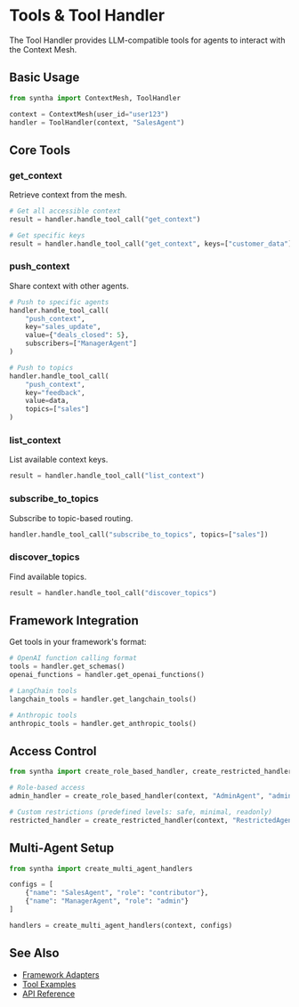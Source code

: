 # Tools & Tool Handler

The Tool Handler provides LLM-compatible tools for agents to interact with the Context Mesh.

## Basic Usage

```python
from syntha import ContextMesh, ToolHandler

context = ContextMesh(user_id="user123")
handler = ToolHandler(context, "SalesAgent")
```

## Core Tools

### get_context
Retrieve context from the mesh.

```python
# Get all accessible context
result = handler.handle_tool_call("get_context")

# Get specific keys
result = handler.handle_tool_call("get_context", keys=["customer_data"])
```

### push_context
Share context with other agents.

```python
# Push to specific agents
handler.handle_tool_call(
    "push_context",
    key="sales_update",
    value={"deals_closed": 5},
    subscribers=["ManagerAgent"]
)

# Push to topics
handler.handle_tool_call(
    "push_context",
    key="feedback",
    value=data,
    topics=["sales"]
)
```

### list_context
List available context keys.

```python
result = handler.handle_tool_call("list_context")
```

### subscribe_to_topics
Subscribe to topic-based routing.

```python
handler.handle_tool_call("subscribe_to_topics", topics=["sales"])
```

### discover_topics
Find available topics.

```python
result = handler.handle_tool_call("discover_topics")
```

## Framework Integration

Get tools in your framework's format:

```python
# OpenAI function calling format
tools = handler.get_schemas()
openai_functions = handler.get_openai_functions()

# LangChain tools
langchain_tools = handler.get_langchain_tools()

# Anthropic tools
anthropic_tools = handler.get_anthropic_tools()
```

## Access Control

```python
from syntha import create_role_based_handler, create_restricted_handler

# Role-based access
admin_handler = create_role_based_handler(context, "AdminAgent", "admin")

# Custom restrictions (predefined levels: safe, minimal, readonly)
restricted_handler = create_restricted_handler(context, "RestrictedAgent", "minimal")
```

## Multi-Agent Setup

```python
from syntha import create_multi_agent_handlers

configs = [
    {"name": "SalesAgent", "role": "contributor"},
    {"name": "ManagerAgent", "role": "admin"}
]

handlers = create_multi_agent_handlers(context, configs)
```

## See Also

- [Framework Adapters](adapters.md)
- [Tool Examples](../../examples/tools/tool-basics.md)
- [API Reference](../../api/tool-handler.md)